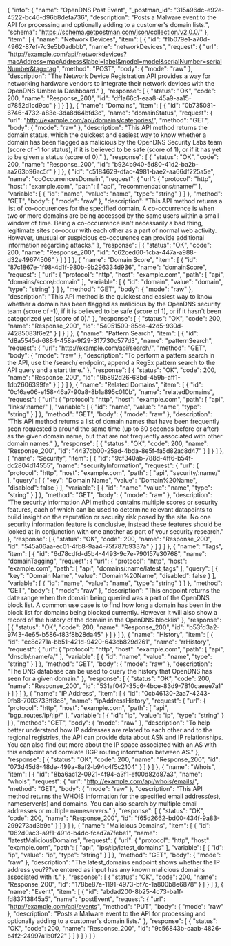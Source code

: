 {
  "info": {
    "name": "OpenDNS Post Event",
    "_postman_id": "315a96dc-e92e-4522-bc46-d96b8defa736",
    "description": "Posts a Malware event to the API for processing and optionally adding to a customer's domain lists.",
    "schema": "https://schema.getpostman.com/json/collection/v2.0.0/"
  },
  "item": [
    {
      "name": "Network Devices",
      "item": [
        {
          "id": "f1b079e1-a70d-4962-87ef-7c3e5b0adbbb",
          "name": "networkDevices",
          "request": {
            "url": "http://example.com/api/networkdevices?macAddress=macAddress&label=label&model=model&serialNumber=serialNumber&tag=tag",
            "method": "POST",
            "body": {
              "mode": "raw"
            },
            "description": "The Network Device Registration API provides a way for networking hardware vendors to integrate their network devices with the OpenDNS Umbrella Dashboard."
          },
          "response": [
            {
              "status": "OK",
              "code": 200,
              "name": "Response_200",
              "id": "df1a66c1-eaa8-45a9-aa15-d7852d1cd9cc"
            }
          ]
        }
      ]
    },
    {
      "name": "Domains",
      "item": [
        {
          "id": "0b735081-6746-4732-a83e-3da8d64bfd3c",
          "name": "domainStatus",
          "request": {
            "url": "http://example.com/api/domains/categories/",
            "method": "GET",
            "body": {
              "mode": "raw"
            },
            "description": "This API method returns the domain status, which the quickest and easiest way to know whether a domain has been flagged as malicious by the OpenDNS Security Labs team (score of -1 for status), if it is believed to be safe (score of 1), or if it has yet to be given a status (score of 0)."
          },
          "response": [
            {
              "status": "OK",
              "code": 200,
              "name": "Response_200",
              "id": "b924b940-5d80-41d2-ba2b-aa263b96ac5f"
            }
          ]
        },
        {
          "id": "c5184629-dfac-4981-bae2-aa66df225a5e",
          "name": "coOccurrencesDomain",
          "request": {
            "url": {
              "protocol": "http",
              "host": "example.com",
              "path": [
                "api",
                "recommendations/:name/"
              ],
              "variable": [
                {
                  "id": "name",
                  "value": "name",
                  "type": "string"
                }
              ]
            },
            "method": "GET",
            "body": {
              "mode": "raw"
            },
            "description": "This API method returns a list of co-occurences for the specified domain. A co-occurrence is when two or more domains are being accessed by the same users within a small window of time. Being a co-occurrence isn't necessarily a bad thing, legitimate sites co-occur with each other as a part of normal web activity. However, unusual or suspicious co-occurence can provide additional information regarding attacks."
          },
          "response": [
            {
              "status": "OK",
              "code": 200,
              "name": "Response_200",
              "id": "c62ced60-1cba-447a-a988-d32e49674506"
            }
          ]
        }
      ]
    },
    {
      "name": "Domain Score",
      "item": [
        {
          "id": "87c1867e-1f98-4d1f-980b-9b296334d936",
          "name": "domainScore",
          "request": {
            "url": {
              "protocol": "http",
              "host": "example.com",
              "path": [
                "api",
                "domains/score/:domain"
              ],
              "variable": [
                {
                  "id": "domain",
                  "value": "domain",
                  "type": "string"
                }
              ]
            },
            "method": "GET",
            "body": {
              "mode": "raw"
            },
            "description": "This API method is the quickest and easiest way to know whether a domain has been flagged as malicious by the OpenDNS security team (score of -1), if it is believed to be safe (score of 1), or if it hasn't been categorized yet (score of 0)."
          },
          "response": [
            {
              "status": "OK",
              "code": 200,
              "name": "Response_200",
              "id": "54051509-85de-42d5-930d-74285083f6e2"
            }
          ]
        }
      ]
    },
    {
      "name": "Pattern Search",
      "item": [
        {
          "id": "d8a5545d-6884-458a-9f29-317730c577d3",
          "name": "patternSearch",
          "request": {
            "url": "http://example.com/api/search/",
            "method": "GET",
            "body": {
              "mode": "raw"
            },
            "description": "To perform a pattern search in the API, use the /search/ endpoint, append a RegEx pattern search to the API query and a start time."
          },
          "response": [
            {
              "status": "OK",
              "code": 200,
              "name": "Response_200",
              "id": "9b892d26-68bd-459b-aff1-1db2606399fe"
            }
          ]
        }
      ]
    },
    {
      "name": "Related Domains",
      "item": [
        {
          "id": "0c16ae06-e158-46a7-90a8-8b1a895c010b",
          "name": "relatedDomains",
          "request": {
            "url": {
              "protocol": "http",
              "host": "example.com",
              "path": [
                "api",
                "links/:name/"
              ],
              "variable": [
                {
                  "id": "name",
                  "value": "name",
                  "type": "string"
                }
              ]
            },
            "method": "GET",
            "body": {
              "mode": "raw"
            },
            "description": "This API method returns a list of domain names that have been frequently seen requested b around the same time (up to 60 seconds before or after) as the given domain name, but that are not frequently associated with other domain names."
          },
          "response": [
            {
              "status": "OK",
              "code": 200,
              "name": "Response_200",
              "id": "4437db00-25ad-4bda-8e5f-fa5d82ac8d47"
            }
          ]
        }
      ]
    },
    {
      "name": "Security",
      "item": [
        {
          "id": "9cf340ab-788d-4ff6-b54f-dc2804d14555",
          "name": "securityInformation",
          "request": {
            "url": {
              "protocol": "http",
              "host": "example.com",
              "path": [
                "api",
                "security/:name/"
              ],
              "query": [
                {
                  "key": "Domain Name",
                  "value": "Domain%20Name",
                  "disabled": false
                }
              ],
              "variable": [
                {
                  "id": "name",
                  "value": "name",
                  "type": "string"
                }
              ]
            },
            "method": "GET",
            "body": {
              "mode": "raw"
            },
            "description": "The security information API method contains multiple scores or security features, each of which can be used to determine relevant datapoints to build insight on the reputation or security risk posed by the site. No one security information feature is conclusive, instead these features should be looked at in conjunction with one another as part of your security research."
          },
          "response": [
            {
              "status": "OK",
              "code": 200,
              "name": "Response_200",
              "id": "545a06aa-ec01-4fb8-9aa4-75f787b9337a"
            }
          ]
        }
      ]
    },
    {
      "name": "Tags",
      "item": [
        {
          "id": "6d78cdfd-d5b4-4493-9c7e-790157e30768",
          "name": "domainTagging",
          "request": {
            "url": {
              "protocol": "http",
              "host": "example.com",
              "path": [
                "api",
                "domains/:name/latest_tags"
              ],
              "query": [
                {
                  "key": "Domain Name",
                  "value": "Domain%20Name",
                  "disabled": false
                }
              ],
              "variable": [
                {
                  "id": "name",
                  "value": "name",
                  "type": "string"
                }
              ]
            },
            "method": "GET",
            "body": {
              "mode": "raw"
            },
            "description": "This endpoint returns the date range when the domain being queried was a part of the OpenDNS block list. A common use case is to find how long a domain has been in the block list for domains being blocked currently. However it will also show a record of the history of the domain in the OpenDNS blocklis"
          },
          "response": [
            {
              "status": "OK",
              "code": 200,
              "name": "Response_200",
              "id": "b53fd3a2-9743-4e65-b586-f83f8b28da45"
            }
          ]
        }
      ]
    },
    {
      "name": "History",
      "item": [
        {
          "id": "ec8c271a-bb51-421d-9420-643cb829d261",
          "name": "rrHistory",
          "request": {
            "url": {
              "protocol": "http",
              "host": "example.com",
              "path": [
                "api",
                "dnsdb/:name/a/"
              ],
              "variable": [
                {
                  "id": "name",
                  "value": "name",
                  "type": "string"
                }
              ]
            },
            "method": "GET",
            "body": {
              "mode": "raw"
            },
            "description": "The DNS database can be used to query the history that OpenDNS has seen for a given domain."
          },
          "response": [
            {
              "status": "OK",
              "code": 200,
              "name": "Response_200",
              "id": "531af047-35c6-4bce-83d9-7810caeee7a1"
            }
          ]
        }
      ]
    },
    {
      "name": "IP Address",
      "item": [
        {
          "id": "0cb46130-2aa7-4243-9fb8-7003733ff8c8",
          "name": "ipAddressHistory",
          "request": {
            "url": {
              "protocol": "http",
              "host": "example.com",
              "path": [
                "api",
                "bgp_routes/ip/:ip/"
              ],
              "variable": [
                {
                  "id": "ip",
                  "value": "ip",
                  "type": "string"
                }
              ]
            },
            "method": "GET",
            "body": {
              "mode": "raw"
            },
            "description": "To help better understand how IP addresses are related to each other and to the regional registries, the API can provide data about ASN and IP relationships. You can also find out more about the IP space associated with an AS with this endpoint and correlate BGP routing information between AS."
          },
          "response": [
            {
              "status": "OK",
              "code": 200,
              "name": "Response_200",
              "id": "073d45d8-48de-499a-8af2-b94c4f5c2104"
            }
          ]
        }
      ]
    },
    {
      "name": "Whois",
      "item": [
        {
          "id": "8ba6ac12-0921-4f94-a3f1-ef00d82d87a3",
          "name": "whois",
          "request": {
            "url": "http://example.com/api/whois/emails/",
            "method": "GET",
            "body": {
              "mode": "raw"
            },
            "description": "This API method returns the WHOIS information for the specified email address(es), nameserver(s) and domains. You can also search by multiple email addresses or multiple nameservers."
          },
          "response": [
            {
              "status": "OK",
              "code": 200,
              "name": "Response_200",
              "id": "f65d2662-bd00-434f-9a83-299273ad3b9a"
            }
          ]
        }
      ]
    },
    {
      "name": "Malicious Domains",
      "item": [
        {
          "id": "062d0ac3-a9f1-491d-b4dc-fcad7a7febe1",
          "name": "latestMaliciousDomains",
          "request": {
            "url": {
              "protocol": "http",
              "host": "example.com",
              "path": [
                "api",
                "ips/:ip/latest_domains"
              ],
              "variable": [
                {
                  "id": "ip",
                  "value": "ip",
                  "type": "string"
                }
              ]
            },
            "method": "GET",
            "body": {
              "mode": "raw"
            },
            "description": "The latest_domains endpoint shows whether the IP address you???ve entered as input has any known malicious domains associated with it."
          },
          "response": [
            {
              "status": "OK",
              "code": 200,
              "name": "Response_200",
              "id": "178be87e-1191-4973-bf7c-1a800b8e6878"
            }
          ]
        }
      ]
    },
    {
      "name": "Event",
      "item": [
        {
          "id": "abdad200-8b25-4c73-ba1f-fd83713845a5",
          "name": "postEvent",
          "request": {
            "url": "http://example.com/api/events",
            "method": "PUT",
            "body": {
              "mode": "raw"
            },
            "description": "Posts a Malware event to the API for processing and optionally adding to a customer's domain lists."
          },
          "response": [
            {
              "status": "OK",
              "code": 200,
              "name": "Response_200",
              "id": "9c56843b-caab-4826-b4f2-24997a1b0f22"
            }
          ]
        }
      ]
    }
  ]
}